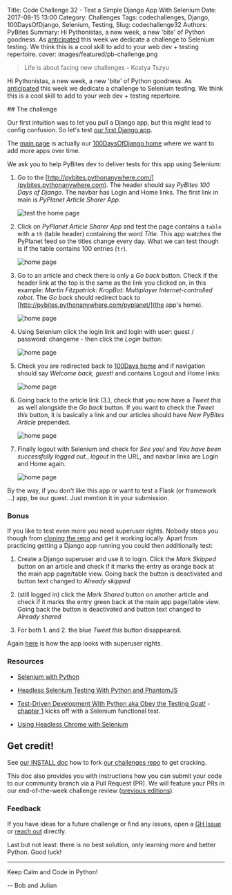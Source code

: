 Title: Code Challenge 32 - Test a Simple Django App With Selenium
Date: 2017-08-15 13:00
Category: Challenges
Tags: codechallenges, Django, 100DaysOfDjango, Selenium, Testing, 
Slug: codechallenge32
Authors: PyBites
Summary: Hi Pythonistas, a new week, a new 'bite' of Python goodness. As [anticipated](https://github.com/pybites/challenges/issues/91) this week we dedicate a challenge to Selenium testing. We think this is a cool skill to add to your web dev + testing repertoire.
cover: images/featured/pb-challenge.png

> Life is about facing new challenges - Kostya Tszyu

Hi Pythonistas, a new week, a new 'bite' of Python goodness. As [anticipated](https://github.com/pybites/challenges/issues/91) this week we dedicate a challenge to Selenium testing. We think this is a cool skill to add to your web dev + testing repertoire.

## The challenge

Our first intuition was to let you pull a Django app, but this might lead to config confusion. So let's test [our first Django app](https://pybit.es/learning-django.html). 

The [main page](pybites.pythonanywhere.com) is actually our [100DaysOfDjango home](https://pybit.es/tag/100daysofdjango.html) where we want to add more apps over time.

We ask you to help PyBites dev to deliver tests for this app using Selenium:

1. Go to the [http://pybites.pythonanywhere.com/](pybites.pythonanywhere.com). The header should say *PyBites 100 Days of Django*. The navbar has Login and Home links. The first link in main is *PyPlanet Article Sharer App*.

	![test the home page]({filename}/images/selenium-challenge1.png)

2. Click on *PyPlanet Article Sharer App* and test the page contains a `table` with a `th` (table header) containing the word *Title*. This app watches the PyPlanet feed so the titles change every day. What we can test though is if the table contains 100 entries (`tr`).

	![home page]({filename}/images/selenium-challenge2.png)

3. Go to an article and check there is only a *Go back* button. Check if the header link at the top is the same as the link you clicked on, in this example: *Martin Fitzpatrick: KropBot: Multiplayer Internet-controlled robot*. The *Go back* should redirect back to [http://pybites.pythonanywhere.com/pyplanet/](the app's home).

	![home page]({filename}/images/selenium-challenge3.png)

4. Using Selenium click the login link and login with user: guest / password: changeme - then click the *Login* button:

	![home page]({filename}/images/selenium-challenge4.png)

5. Check you are redirected back to [100Days home](http://pybites.pythonanywhere.com/) and if navigation should say *Welcome back, guest!* and contains Logout and Home links:

	![home page]({filename}/images/selenium-challenge5.png)

6. Going back to the article link (3.), check that you now have a *Tweet this* as well alongside the *Go back* button. If you want to check the *Tweet this* button, it is basically a link and our articles should have *New PyBites Article* prepended.

	![home page]({filename}/images/selenium-challenge6.png)

7. Finally logout with Selenium and check for *See you!* and *You have been successfully logged out.*, *logout* in the URL, and navbar links are Login and Home again.

	![home page]({filename}/images/selenium-challenge7.png)

By the way, if you don't like this app or want to test a Flask (or framework ...) app, be our guest. Just mention it in your submission.

### Bonus

If you like to test even more you need superuser rights. Nobody stops you though from [cloning the repo](https://github.com/pybites/pyplanet-django) and get it working locally. Apart from practicing getting a Django app running you could then additionally test:

1. Create a Django superuser and use it to login. Click the *Mark Skipped* button on an article and check if it marks the entry as orange back at the main app page/table view. Going back the button is deactivated and button text changed to *Already skipped*

2. (still logged in) click the *Mark Shared* button on another article and check if it marks the entry green back at the main app page/table view. Going back the button is deactivated and button text changed to *Already shared*

3. For both 1. and 2. the blue *Tweet this* button disappeared.

Again [here](https://pybit.es/learning-django.html) is how the app looks with superuser rights.

### Resources

* [Selenium with Python](http://selenium-python.readthedocs.io/)

* [Headless Selenium Testing With Python and PhantomJS](https://realpython.com/blog/python/headless-selenium-testing-with-python-and-phantomjs/)

* [Test-Driven Development With Python aka Obey the Testing Goat!](http://www.obeythetestinggoat.com/) - [chapter 1](http://www.obeythetestinggoat.com/book/chapter_01.html) kicks off with a Selenium functional test.

* [Using Headless Chrome with Selenium](https://blog.miguelgrinberg.com/post/using-headless-chrome-with-selenium)

## Get credit!

See [our INSTALL doc](https://github.com/pybites/challenges/blob/master/INSTALL.md) how to fork [our challenges repo](https://github.com/pybites/challenges) to get cracking.

This doc also provides you with instructions how you can submit your code to our community branch via a Pull Request (PR). We will feature your PRs in our end-of-the-week challenge review ([previous editions](http://pybit.es/pages/challenges.html)).

### Feedback

If you have ideas for a future challenge or find any issues, open a [GH Issue](https://github.com/pybites/challenges/issues) or [reach out](http://pybit.es/pages/about.html) directly.

Last but not least: there is no best solution, only learning more and better Python. Good luck!

---

Keep Calm and Code in Python!

-- Bob and Julian

